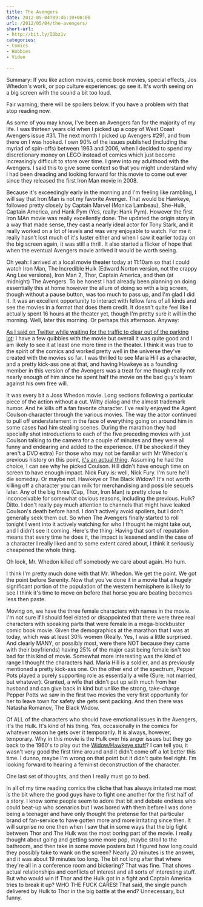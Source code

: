 ```yaml
---
title: The Avengers
date: 2012-05-04T09:46:10+00:00
url: /2012/05/04/the-avengers/
short-url:
- http://bit.ly/IObz1v
categories:
- Comics
- Hobbies
- Video

---
```

<div class='microid-mailto+http:sha1:b9f95cb22400a59602e9cda431f78cacf6db5233'>

Summary: If you like action movies, comic book movies, special effects, Jos Whedon's work, or pop culture experiences: go see it. It's worth seeing on a big screen with the sound a bit too loud.

Fair warning, there will be spoilers below. If you have a problem with that stop reading now.

As some of you may know, I've been an Avengers fan for the majority of my life. I was thirteen years old when I picked up a copy of West Coast Avengers issue #31. The next month I picked up Avengers #291, and from there on I was hooked. I own 90% of the issues published (including the myriad of spin-offs) between 1963 and 2006, when I decided to spend my discretionary money on LEGO instead of comics which just become increasingly difficult to store over time. I grew into my adulthood with the Avengers. I said this to give some context so that you might understand why I had been dreading and looking forward for this movie to come out ever since they released the first Iron Man movie in 2008.

Because it's exceedingly early in the morning and I'm feeling like rambling, I will say that Iron Man is not my favorite Avenger. That would be Hawkeye, followed pretty closely by Captain Marvel (Monica Lambeau), She-Hulk, Captain America, and Hank Pym (Yes, really: Hank Pym). However the first Iron MAn movie was really excellently done. The updated the origin story in a way that made sense, they cast a nearly ideal actor for Tony Stark, and it really worked on a lot of levels and was very enjoyable to watch. For me it really hasn't lost much of it's luster either and when I saw it earlier today on the big screen again, it was still a thrill. It also started a flicker of hope that when the eventual Avengers movie arrived it would be worth seeing.

Oh yeah: I arrived at a local movie theater today at 11:10am so that I could watch Iron Man, The Incredible Hulk (Edward Norton version, not the crappy Ang Lee versions), Iron Man 2, Thor, Captain America, and then (at midnight) The Avengers. To be honest I had already been planning on doing essentially this at home however the allure of doing so with a big screen, though without a pause button, was too much to pass up, and I'm glad I did it. It was an excellent opportunity to interact with fellow fans of all kinds and see the movies in a format that does them credit. It doesn't quite feel like I actually spent 16 hours at the theater yet, though I'm pretty sure it will in the morning. Well, later this morning. Or perhaps this afternoon. Anyway:

<a href="http://www.twitter.com/Cavorter/status/198318961908129792">As I said on Twitter while waiting for the traffic to clear out of the parking lot</a>: I have a few quibbles with the movie but overall it was quite good and I am likely to see it at least one more time in the theater. I think it was true to the spirit of the comics and worked pretty well in the universe they've created with the movies so far. I was thrilled to see Maria Hill as a character, and a pretty kick-ass one at that, and having Hawkeye as a founding member in this version of the Avengers was a treat for me though really not nearly enough of him since he spent half the movie on the bad guy's team against his own free will.

It was every bit a Joss Whedon movie. Long sections following a particular piece of the action without a cut. Witty dialog and the almost trademark humor. And he kills off a fan favorite character. I've really enjoyed the Agent Coulson character through the various movies. The way the actor continued to pull off understatement in the face of everything going on around him in some cases had him stealing scenes. During the marathon they had specially shot introductions to each of the five preceding movies with just Coulson talking to the camera for a couple of minutes and they were all funny and endearing and added to the experience. (I'll be shocked if they aren't a DVD extra) For those who may not be familiar with Mr Whedon's previous history on this point, <a href="http://io9.com/5905802/why-does-joss-whedon-always-kill-the-characters-we-love">it's an actual thing</a>. Assuming he had the choice, I can see why he picked Coulson. Hill didn't have enough time on screen to have enough impact. Nick Fury is: well, Nick Fury. I'm sure he'll die someday. Or maybe not. Hawkeye or The Black Widow? It's not worth killing off a character you can milk for merchandising and possible sequels later. Any of the big three (Cap, Thor, Iron Man) is pretty close to inconceivable for somewhat obvious reasons, including the previous. Hulk? Ditto. I don't really pay much attention to channels that might have leaked Coulson's death before hand. I don't actively avoid spoilers, but I don't generally seek them out. So when The Avengers finally started to roll tonight I went into it actively watching for who I thought he might take out, and I didn't see it coming. Here's the thing: Having that sort of reputation means that every time he does it, the impact is lessened and in the case of a character I really liked and to some extent cared about, I think it seriously cheapened the whole thing.

Oh look, Mr. Whedon killed off somebody we care about again. Ho hum.

I think I'm pretty much done with that Mr. Whedon. We get the point. We got the point before Serenity. Now that you've done it in a movie that a hugely significant portion of the population of the western hemisphere is likely to see I think it's time to move on before that horse you are beating becomes less then paste.

Moving on, we have the three female characters with names in the movie. I'm not sure if I should feel elated or disappointed that there were three real characters with speaking parts that were female in a mega-blockbuster comic book movie. Given the demographics at the marathon that I was at today, which was at least 30% women (Really. Yes, I was a little surprised. And clearly MANY, or possibly most, were there NOT because they came with their boyfriends) having 25% of the major cast being female isn't too bad for this kind of movie. Somewhat more interesting was the kind of range I thought the characters had. Maria Hill is a soldier, and as previously mentioned a pretty kick-ass one. On the other end of the spectrum, Pepper Pots played a purely supporting role as essentially a wife (Sure, not married, but whatever). Granted, a wife that didn't put up with much from her husband and can give back in kind but unlike the strong, take-charge Pepper Potts we saw in the first two movies the very first opportunity for her to leave town for safety she gets sent packing. And then there was Natasha Romanov, The Black Widow.

Of ALL of the characters who should have emotional issues in the Avengers, it's the Hulk. It's kind of his thing. Yes, occasionally in the comics for whatever reason he gets over it temporarily. It is always, however, temporary. Why in this movie is the Hulk over his anger issues but they go back to the 1960's to play out the <a href="http://marvel.com/universe/Black_Widow_(Natasha_Romanova)#ENEMY_OF_THE_WEST">Widow/Hawkeye stuff</a>? I can tell you, it wasn't very good the first time around and it didn't come off a lot better this time. I dunno, maybe I'm wrong on that point but it didn't quite feel right. I'm looking forward to hearing a feminist deconstruction of the character.

One last set of thoughts, and then I really must go to bed.

In all of my time reading comics the cliche that has always irritated me most is the bit where the good guys have to fight one another for the first half of a story. I know some people seem to adore that bit and debate endless who could beat-up who scenarios but I was bored with them before I was done being a teenager and have only thought the pretense for that particular brand of fan-service to have gotten more and more irritating since then. It will surprise no one then when I saw that in some ways that the big fight between Thor and The Hulk was the most boring part of the movie. I really thought about going and getting some more pop, maybe stroll to the bathroom, and then take in some movie posters but I figured how long could they possibly take to wank on the screen? Nearly 20 minutes is the answer, and it was about 19 minutes too long. The bit not long after that where they're all in a conference room and bickering? That was fine. That shows actual relationships and conflicts of interest and all sorts of interesting stuff. But who would win if Thor and the Hulk got in a fight and Captain America tries to break it up? WHO THE FUCK CARES! That said, the single punch delivered by Hulk to Thor in the big battle at the end? Unnecessary, but funny.


